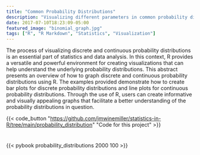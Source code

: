 ```yaml
---
title: "Common Probability Distributions"
description: "Visualizing different parameters in common probability distributions is important for understanding the distribution of data and the impact of parameters on the distribution"
date: 2017-07-10T18:23:09-05:00
featured_image: "binomial_graph.jpg"
tags: ["R", "R Markdown", "Statistics", "Visualization"]
---
```


The process of visualizing discrete and continuous probability distributions is an essential part of statistics and data analysis. In this context, R provides a versatile and powerful environment for creating visualizations that can help understand the underlying probability distributions. This abstract presents an overview of how to graph discrete and continuous probability distributions using R. The examples provided demonstrate how to create bar plots for discrete probability distributions and line plots for continuous probability distributions. Through the use of R, users can create informative and visually appealing graphs that facilitate a better understanding of the probability distributions in question.

<!--more-->

{{< code_button
  "https://github.com/jmwinemiller/statistics-in-R/tree/main/probability_distribution"
  "Code for this project" >}}

#

{{< pybook probability_distributions 2000 100 >}}
